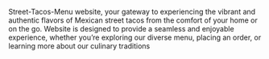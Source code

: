 Street-Tacos-Menu website, your gateway to experiencing the vibrant and authentic flavors of Mexican street tacos from the comfort of your home or on the go. Website is designed to provide a seamless and enjoyable experience, whether you’re exploring our diverse menu, placing an order, or learning more about our culinary traditions
